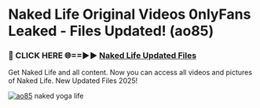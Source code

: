 # Naked Life Original Videos 0nlyFans Leaked - Files Updated! (ao85)

<h3>🔴 CLICK HERE 🌐==►► <a href="https://tinyurl.com/up5wt9bj" rel="nofollow">Naked Life Updated Files</a></h3>

Get Naked Life and all content. Now you can access all videos and pictures of Naked Life. New Updated Files 2025!

[![ao85](https://i.imgur.com/ABiUzMV.gif)](https://tinyurl.com/up5wt9bj)
naked yoga life